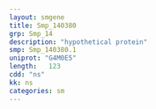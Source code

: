 ```yaml
---
layout: smgene
title: Smp_140380
grp: Smp_14
description: "hypothetical protein"
smp: Smp_140380.1
uniprot: "G4M0E5"
length:   123
cdd: "ns"
kk: ns
categories: sm
---
```

